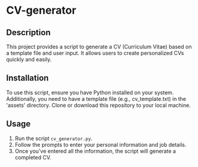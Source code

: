 # CV-generator

## Description

This project provides a script to generate a CV (Curriculum Vitae) based on a template file and user input. It allows users to create personalized CVs quickly and easily.

## Installation

To use this script, ensure you have Python installed on your system. Additionally, you need to have a template file (e.g., cv_template.txt) in the 'assets' directory. Clone or download this repository to your local machine.

## Usage

1. Run the script `cv_generator.py`.
2. Follow the prompts to enter your personal information and job details.
3. Once you've entered all the information, the script will generate a completed CV.
